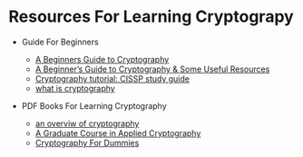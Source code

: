 Resources For Learning Cryptograpy
==================================

+ Guide For Beginners
	+ [A Beginners Guide to Cryptography](http://epictuts.blogspot.in/2011/06/beginners-guide-to-cryptography.html)
	+ [A Beginner’s Guide to Cryptography & Some Useful Resources](https://www.comparitech.com/blog/information-security/cryptography-guide/)
	+ [Cryptography tutorial: CISSP study guide](http://searchitchannel.techtarget.com/tutorial/Cryptography-tutorial-CISSP-study-guide)
	+ [what is cryptography](https://www.synopsys.com/software-integrity/resources/knowledge-database/cryptography.html)

+ PDF Books For Learning Cryptography
	+ [an overviw of cryptography](http://www.garykessler.net/library/crypto.html)
	+ [A Graduate Course in Applied Cryptography](https://crypto.stanford.edu/~dabo/cryptobook/draft_0_2.pdf)
	+ [Cryptography For Dummies](https://doc.lagout.org/network/3_Cryptography/Cryptography%20for%20Dummies.pdf) 
